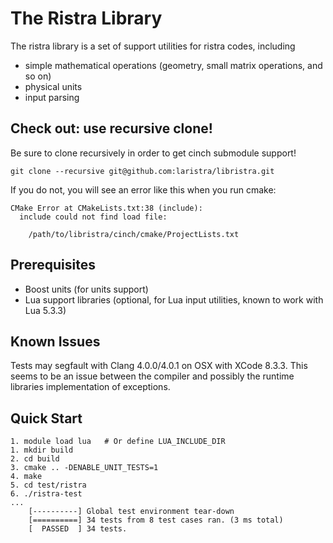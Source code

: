 The Ristra Library
==================

The ristra library is a set of support utilities for ristra codes, including

* simple mathematical operations (geometry, small matrix operations, and so on)
* physical units
* input parsing

Check out: use recursive clone!
---------

Be sure to clone recursively in order to get cinch submodule support!

    git clone --recursive git@github.com:laristra/libristra.git

If you do not, you will see an error like this when you run cmake:

    CMake Error at CMakeLists.txt:38 (include):
      include could not find load file:

        /path/to/libristra/cinch/cmake/ProjectLists.txt

Prerequisites
-------------

* Boost units (for units support)
* Lua support libraries (optional, for Lua input utilities, known to work with Lua 5.3.3)

Known Issues
------------

Tests may segfault with Clang 4.0.0/4.0.1 on OSX with XCode 8.3.3. This seems to be an issue between the compiler and possibly the runtime libraries implementation of exceptions.

Quick Start
-----------

    1. module load lua   # Or define LUA_INCLUDE_DIR
    1. mkdir build
    2. cd build
    3. cmake .. -DENABLE_UNIT_TESTS=1
    4. make
    5. cd test/ristra
    6. ./ristra-test
    ...
        [----------] Global test environment tear-down
        [==========] 34 tests from 8 test cases ran. (3 ms total)
        [  PASSED  ] 34 tests.
